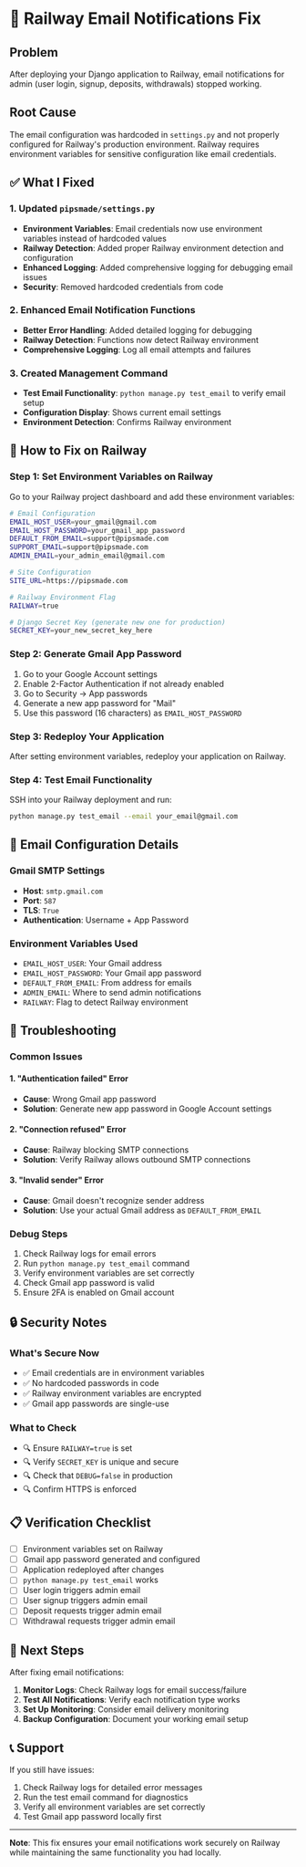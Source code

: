 # 🚂 Railway Email Notifications Fix

## Problem
After deploying your Django application to Railway, email notifications for admin (user login, signup, deposits, withdrawals) stopped working.

## Root Cause
The email configuration was hardcoded in `settings.py` and not properly configured for Railway's production environment. Railway requires environment variables for sensitive configuration like email credentials.

## ✅ What I Fixed

### 1. Updated `pipsmade/settings.py`
- **Environment Variables**: Email credentials now use environment variables instead of hardcoded values
- **Railway Detection**: Added proper Railway environment detection and configuration
- **Enhanced Logging**: Added comprehensive logging for debugging email issues
- **Security**: Removed hardcoded credentials from code

### 2. Enhanced Email Notification Functions
- **Better Error Handling**: Added detailed logging for debugging
- **Railway Detection**: Functions now detect Railway environment
- **Comprehensive Logging**: Log all email attempts and failures

### 3. Created Management Command
- **Test Email Functionality**: `python manage.py test_email` to verify email setup
- **Configuration Display**: Shows current email settings
- **Environment Detection**: Confirms Railway environment

## 🔧 How to Fix on Railway

### Step 1: Set Environment Variables on Railway
Go to your Railway project dashboard and add these environment variables:

```bash
# Email Configuration
EMAIL_HOST_USER=your_gmail@gmail.com
EMAIL_HOST_PASSWORD=your_gmail_app_password
DEFAULT_FROM_EMAIL=support@pipsmade.com
SUPPORT_EMAIL=support@pipsmade.com
ADMIN_EMAIL=your_admin_email@gmail.com

# Site Configuration
SITE_URL=https://pipsmade.com

# Railway Environment Flag
RAILWAY=true

# Django Secret Key (generate new one for production)
SECRET_KEY=your_new_secret_key_here
```

### Step 2: Generate Gmail App Password
1. Go to your Google Account settings
2. Enable 2-Factor Authentication if not already enabled
3. Go to Security → App passwords
4. Generate a new app password for "Mail"
5. Use this password (16 characters) as `EMAIL_HOST_PASSWORD`

### Step 3: Redeploy Your Application
After setting environment variables, redeploy your application on Railway.

### Step 4: Test Email Functionality
SSH into your Railway deployment and run:

```bash
python manage.py test_email --email your_email@gmail.com
```

## 📧 Email Configuration Details

### Gmail SMTP Settings
- **Host**: `smtp.gmail.com`
- **Port**: `587`
- **TLS**: `True`
- **Authentication**: Username + App Password

### Environment Variables Used
- `EMAIL_HOST_USER`: Your Gmail address
- `EMAIL_HOST_PASSWORD`: Your Gmail app password
- `DEFAULT_FROM_EMAIL`: From address for emails
- `ADMIN_EMAIL`: Where to send admin notifications
- `RAILWAY`: Flag to detect Railway environment

## 🐛 Troubleshooting

### Common Issues

#### 1. "Authentication failed" Error
- **Cause**: Wrong Gmail app password
- **Solution**: Generate new app password in Google Account settings

#### 2. "Connection refused" Error
- **Cause**: Railway blocking SMTP connections
- **Solution**: Verify Railway allows outbound SMTP connections

#### 3. "Invalid sender" Error
- **Cause**: Gmail doesn't recognize sender address
- **Solution**: Use your actual Gmail address as `DEFAULT_FROM_EMAIL`

### Debug Steps
1. Check Railway logs for email errors
2. Run `python manage.py test_email` command
3. Verify environment variables are set correctly
4. Check Gmail app password is valid
5. Ensure 2FA is enabled on Gmail account

## 🔒 Security Notes

### What's Secure Now
- ✅ Email credentials are in environment variables
- ✅ No hardcoded passwords in code
- ✅ Railway environment variables are encrypted
- ✅ Gmail app passwords are single-use

### What to Check
- 🔍 Ensure `RAILWAY=true` is set
- 🔍 Verify `SECRET_KEY` is unique and secure
- 🔍 Check that `DEBUG=false` in production
- 🔍 Confirm HTTPS is enforced

## 📋 Verification Checklist

- [ ] Environment variables set on Railway
- [ ] Gmail app password generated and configured
- [ ] Application redeployed after changes
- [ ] `python manage.py test_email` works
- [ ] User login triggers admin email
- [ ] User signup triggers admin email
- [ ] Deposit requests trigger admin email
- [ ] Withdrawal requests trigger admin email

## 🚀 Next Steps

After fixing email notifications:

1. **Monitor Logs**: Check Railway logs for email success/failure
2. **Test All Notifications**: Verify each notification type works
3. **Set Up Monitoring**: Consider email delivery monitoring
4. **Backup Configuration**: Document your working email setup

## 📞 Support

If you still have issues:
1. Check Railway logs for detailed error messages
2. Run the test email command for diagnostics
3. Verify all environment variables are set correctly
4. Test Gmail app password locally first

---

**Note**: This fix ensures your email notifications work securely on Railway while maintaining the same functionality you had locally.
